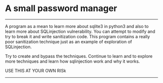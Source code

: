 # A small password manager
---

A program as a mean to learn more about sqlite3 in python3 and also to learn more about SQLinjection vulnerability. You can attempt to modify and try to break it and write sanitization code. This program contains a really poor sanitization technique just as an example of exploration of SQLinjection.

Try to create and bypass the techniques. Continue to learn and to explore more techniques and learn how sqlinjection work and why it works.

USE THIS AT YOUR OWN RISk

---
